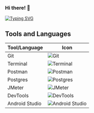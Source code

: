 ### Hi there! 👋

<a href="https://git.io/typing-svg"><img src="https://readme-typing-svg.demolab.com?font=Fira+Code&pause=1000&random=false&width=950&lines=My+name+is+Anzhelika.+I+am+Software+QA+engineer+with+4+years+of+experience+." alt="Typing SVG" /></a>

## Tools and Languages

| Tool/Language | Icon |
|---------------|------|
| Git           | ![Git](https://img.icons8.com/ios-filled/50/000000/git.png) |
| Terminal      | ![Terminal](https://img.icons8.com/ios-filled/50/000000/terminal.png) |
| Postman       | ![Postman](https://img.icons8.com/ios-filled/50/000000/postman-api.png) |
| Postgres      | ![Postgres](https://img.icons8.com/ios-filled/50/000000/postgresql.png) |
| JMeter        | ![JMeter](https://img.icons8.com/ios-filled/50/000000/jmeter.png) |
| DevTools      | ![DevTools](https://img.icons8.com/ios-filled/50/000000/dev-tools.png) |
| Android Studio| ![Android Studio](https://img.icons8.com/ios-filled/50/000000/android-studio.png) |


